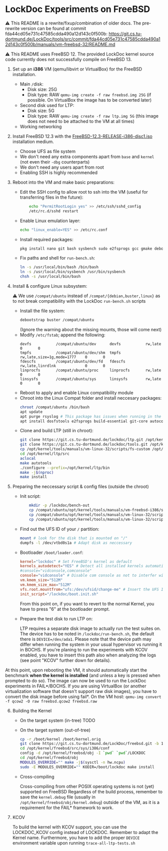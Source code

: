 # LockDoc Experiments on FreeBSD

⚠️ This README is a rewrite/fixup/combination of older docs. The pre-rewrite version can be found at commit fda44cd05e731c47585cdda490a12d143c0f500b: https://git.cs.tu-dortmund.de/LockDoc/tools/src/commit/fda44cd05e731c47585cdda490a12d143c0f500b/manuals/vm-freebsd-32/README.md

⚠️ This README uses FreeBSD 12. The provided LockDoc kernel source code currently does not successfully compile on FreeBSD 13.

1. Set up an **i386** VM (qemu/libvirt or VirtualBox) for the FreeBSD installation.
    * Main `/`disk:
        * Disk size: 25G
        * Disk type: RAW `qemu-img create -f raw freebsd.img 25G` (if possible. On VirtualBox the image has to be converted later)
    * Second disk used for LTP:
        * Disk size: 5G
        * Disk type: RAW `qemu-img create -f raw ltp.img 5G` (this image does not need to be attached to the VM at all times)
    * Working networking
2. Install FreeBSD 12.3 with the [FreeBSD-12.3-RELEASE-i386-disc1.iso](https://download.freebsd.org/releases/i386/i386/ISO-IMAGES/12.3/FreeBSD-12.3-RELEASE-i386-disc1.iso) installation medium.
    * Choose UFS as file system
    * We don't need any extra components apart from `base` and `kernel` (not even their `-dbg` counterparts)
    * We don't need any users apart from root
    * Enabling SSH is highly recommended
3. Reboot into the VM and make basic preparations:
    * Edit the SSH config to allow root to ssh into the VM (useful for transferring files in the future):
        ```sh
            echo "PermitRootLogin yes" >> /etc/ssh/sshd_config
            /etc/rc.d/sshd restart
        ```
    * Enable Linux emulation layer:
        ```sh
        echo "linux_enable=YES" >> /etc/rc.conf
        ```
    * Install required packages:
        ```sh
        pkg install nano git bash sysbench sudo e2fsprogs gcc gmake debootstrap rsync tmux
        ```
    * Fix paths and shell for `run-bench.sh`:
        ```sh
        ln -s /usr/local/bin/bash /bin/bash
        ln -s /usr/local/bin/sysbench /usr/bin/sysbench
        chsh -s /usr/local/bin/bash
        ```
4. Install & configure Linux subsystem:
    
    ⚠️ We use `/compat/ubuntu` instead of `/compat/{debian,buster,linux}` as to not break compatibility with the LockDoc `run-bench.sh` scripts

    * Install the file system:
        ```sh
        debootstrap buster /compat/ubuntu
        ```
        (Ignore the warning about the missing mounts, those will come next)
    * Modify `/etc/fstab`; append the following:
        ```
        devfs           /compat/ubuntu/dev      devfs           rw,late                      0       0
        tmpfs           /compat/ubuntu/dev/shm  tmpfs           rw,late,size=1g,mode=1777    0       0
        fdescfs         /compat/ubuntu/dev/fd   fdescfs         rw,late,linrdlnk             0       0
        linprocfs       /compat/ubuntu/proc     linprocfs       rw,late                      0       0
        linsysfs        /compat/ubuntu/sys      linsysfs        rw,late                      0       0
        ```
    * Reboot to apply and enable Linux compatibility module
    * Chroot into the Linux Compat folder and install neccesary packages:
        ```sh
        chroot /compat/ubuntu /bin/bash
        apt update
        apt purge rsyslog # This package has issues when running in the FreeBSD compatiblity environment
        apt install dosfstools e2fsprogs build-essential git-core autoconf nano util-linux automake pkg-config
        ```
    * Clone and build LTP (still in chroot):
        ```sh
        git clone https://git.cs.tu-dortmund.de/lockdoc/ltp.git /opt/kernel/ltp/src
        git clone https://git.cs.tu-dortmund.de/lockdoc/tools.git /opt/kernel/tools
        cp /opt/kernel/tools/manuals/vm-linux-32/scripts/fs-custom /opt/kernel/tools/manuals/vm-linux-32/scripts/syscalls-custom /opt/kernel/ltp/src/runtest
        cd /opt/kernel/ltp/src
        aclocal
        make autotools
        ./configure --prefix=/opt/kernel/ltp/bin
        make -j$(nproc)
        make install
        ```
5. Preparing the neccessary script & config files (outside the chroot)
    * Init script:
        ```sh
            mkdir -p /lockdoc/bench-out
            cp /compat/ubuntu/opt/kernel/tools/manuals/vm-freebsd-i386/scripts/* /lockdoc
            cp /compat/ubuntu/opt/kernel/tools/manuals/vm-linux-32/scripts/run-bench.sh /lockdoc
            cp /compat/ubuntu/opt/kernel/tools/manuals/vm-linux-32/scripts/fork.c /lockdoc/bench-out
        ```
    * Find out the UFS ID of your `/` partition:
        ```sh
        mount # look for the disk that is mounted on "/"
        dumpfs -l /dev/vtbd0s1a # Adapt disk as neccessary
        ```
    * Bootloader `/boot/loader.conf`:
        ```conf
        kernel="lockdoc" # Set FreeBSD's kernel as default
        kernels_autodetect="YES" # Detect all installed kernels automatically
        #console="vidconsole,comconsole"
        console="vidconsole" # Disable com console as not to interfer with LockDoc
        vm.kmem_size="512M"
        vm.kmem_size_max="512M"
        vfs.root.mountfrom="ufs:/dev/ufsid/change-me" # Insert the UFS ID of the previous step here
        init_script="/lockdoc/boot.init.sh"
        ```
        From this point on, if you want to revert to the normal Kernel, you have to press "6" at the bootloader prompt.

    * Prepare the test disk to run LTP on:

        LTP requires a separate disk image to actually run the test suites on. The device has to be noted in `/lockdoc/run-bench.sh`, the default there is `DEVICE=/dev/ada1`. Please note that the device path may differ when running the system in your usual hypervisor vs running it in BOCHS. If you're planing to run the experiments with KCOV enabled, you have to insert this path also when analyzing the logs (see point "KCOV" further down for details).


At this point, upon rebooting the VM, it should automatically start the benchmark **when the kernel is installed** (and unless a key is pressed when prompted to do so). The image can now be used to run the LockDoc experiments in FAIL*/BOCHS. If you are using VirtualBox (or another virtualization software that doesn't support raw disk images), you have to convert the disk image before using fail*. On the VM host: ```qemu-img convert -f qcow2 -O raw freebsd.qcow2 freebsd.raw```

6. Building the Kernel
    * On the target system (in-tree)
        TODO
    * On the target system (out-of-tree)
        ```sh
        cp -r /boot/kernel /boot/kernel.orig
        git clone https://git.cs.tu-dortmund.de/LockDoc/freebsd.git -b 13.0-lockdoc /opt/kernel/freebsd/src
        cd /opt/kernel/freebsd/src/sys/i386/conf
        config -d /opt/kernel/freebsd/obj -I `pwd` `pwd`/LOCKDOC
        cd /opt/kernel/freebsd/obj
        MODULES_OVERRIDE="" make -j$(sysctl -n hw.ncpu)
        sudo -E MODULES_OVERRIDE="" KODIR=/boot/lockdoc make install
        ```
    * Cross-compiling

        Cross-compiling from other POSIX operating systems is not (yet) supported on FreeBSD
    Regardless of the build process, remember to save the `kernel.debug` file (usually in `/opt/kernel/freebsd/obj/kernel.debug`) outside of the VM, as it is a requirement for the FAIL* framework to work.

7. KCOV

    To build the kernel with KCOV support, you can use the LOCKDOC_KCOV config instead of LOCKDOC. Remember to adapt the Kernel name.
    Furthermore, you have to add the proper `DEVICE` environment variable upon running `trace-all-ltp-tests.sh`